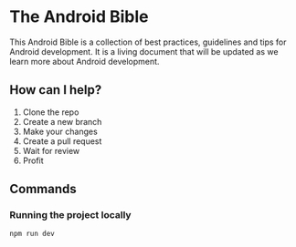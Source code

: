 # The Android Bible

This Android Bible is a collection of best practices, guidelines and tips for Android development. It is a living document that will be updated as we learn more about Android development.

## How can I help?

1. Clone the repo
2. Create a new branch
3. Make your changes
4. Create a pull request
5. Wait for review
6. Profit

## Commands

### Running the project locally

```bash
npm run dev
```
